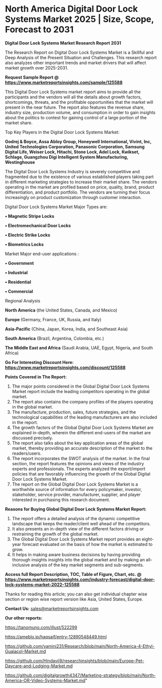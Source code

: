 # North America Digital Door Lock Systems Market 2025 | Size, Scope, Forecast to 2031

<strong>Digital Door Lock Systems Market Research Report 2031</strong>

The Research Report on Digital Door Lock Systems Market is a Skillful and Deep Analysis of the Present Situation and Challenges. This research report also analyzes other important trends and market drivers that will affect market growth over 2025-2031.

<strong>Request Sample Report @ <a href=https://www.marketreportsinsights.com/sample/125588>https://www.marketreportsinsights.com/sample/125588</a></strong>

This Digital Door Lock Systems market report aims to provide all the participants and the vendors will all the details about growth factors, shortcomings, threats, and the profitable opportunities that the market will present in the near future. The report also features the revenue share, industry size, production volume, and consumption in order to gain insights about the politics to contest for gaining control of a large portion of the market share.

Top Key Players in the Digital Door Lock Systems Market:

<strong>Godrej & Boyce, Assa Abloy Group, Honeywell International, Vivint, Inc, United Technologies Corporation, Panasonic Corporation, Samsung Digital Life, Weiser Lock, Hitachi, Stone Lock, Adel Lock, Kwikset, Schlage, Guangzhou Digi Intelligent System Manufacturing, Westinghouse</strong>

The Digital Door Lock Systems Industry is severely competitive and fragmented due to the existence of various established players taking part in different marketing strategies to increase their market share. The vendors operating in the market are profiled based on price, quality, brand, product differentiation, and product portfolio. The vendors are turning their focus increasingly on product customization through customer interaction.

Digital Door Lock Systems Market Major Types are:

<strong>• Magnetic Stripe Locks

• Electromechanical Door Locks

• Electric Strike Locks

• Biometrics Locks</strong>

Market Major end-user applications :

<strong>• Government

• Industrial

• Residential

• Commercial</strong>

Regional Analysis

</u><strong><b>North America</b></strong> (the United States, Canada, and Mexico)

<strong><b>Europe </b></strong>(Germany, France, UK, Russia, and Italy)

<strong><b>Asia-Pacific</b></strong> (China, Japan, Korea, India, and Southeast Asia)

<strong><b>South America</b></strong> (Brazil, Argentina, Colombia, etc.)

<strong><b>The Middle East and Africa</b></strong> (Saudi Arabia, UAE, Egypt, Nigeria, and South Africa)

<strong>Go For Interesting Discount Here: <a href=https://www.marketreportsinsights.com/discount/125588>https://www.marketreportsinsights.com/discount/125588</a></strong>

<strong>Points Covered in The Report:</strong>
<ol>
  <li>The major points considered in the Global Digital Door Lock Systems Market report include the leading competitors operating in the global market.</li>
  <li>The report also contains the company profiles of the players operating in the global market.</li>
  <li>The manufacture, production, sales, future strategies, and the technological capabilities of the leading manufacturers are also included in the report.</li>
  <li>The growth factors of the Global Digital Door Lock Systems Market are explained in-depth, wherein the different end-users of the market are discussed precisely.</li>
  <li>The report also talks about the key application areas of the global market, thereby providing an accurate description of the market to the readers/users.</li>
  <li>The report incorporates the SWOT analysis of the market. In the final section, the report features the opinions and views of the industry experts and professionals. The experts analyzed the export/import policies that are favorably influencing the growth of the Global Digital Door Lock Systems Market.</li>
  <li>The report on the Global Digital Door Lock Systems Market is a worthwhile source of information for every policymaker, investor, stakeholder, service provider, manufacturer, supplier, and player interested in purchasing this research document.</li>
</ol>
<strong>Reasons for Buying Global Digital Door Lock Systems Market Report:</strong>

<ol>
  <li>The report offers a detailed analysis of the dynamic competitive landscape that keeps the reader/client well ahead of the competitors.</li>
  <li>It also presents an in-depth view of the different factors driving or restraining the growth of the global market.</li>
  <li>The Global Digital Door Lock Systems Market report provides an eight-year forecast evaluated on the basis of how the market is estimated to grow.</li>
  <li>It helps in making aware business decisions by having providing thorough insights insights into the global market and by making an all-inclusive analysis of the key market segments and sub-segments.</li>
</ol>
<strong>Access full Report Description, TOC, Table of Figure, Chart, etc. @ <a href=https://www.marketreportsinsights.com/industry-forecast/digital-door-lock-systems-market-2022-125588>https://www.marketreportsinsights.com/industry-forecast/digital-door-lock-systems-market-2022-125588</a></strong>


Thanks for reading this article; you can also get individual chapter wise section or region wise report version like Asia, United States, Europe.

<strong>Contact Us:</strong>
sales@marketreportsinsights.com

<strong>Our other reports:</strong>

<a href=https://tanomuno.com/illust/522299>https://tanomuno.com/illust/522299</a>

<a href=https://ameblo.jp/haqsaif/entry-12890548449.html>https://ameblo.jp/haqsaif/entry-12890548449.html</a>

<a href=https://github.com/yamini231/Research/blob/main/North-America-4-Ethyl-Guaiacol-Market.md>https://github.com/yamini231/Research/blob/main/North-America-4-Ethyl-Guaiacol-Market.md</a>

<a href=https://github.com/Hindavii9/researchinsights/blob/main/Europe-Pet-Daycare-and-Lodging-Market.md>https://github.com/Hindavii9/researchinsights/blob/main/Europe-Pet-Daycare-and-Lodging-Market.md</a>

<a href=https://github.com/digitalgrowth4347/Marketing-strategy/blob/main/North-America-OR-Video-Systems-Market.md>https://github.com/digitalgrowth4347/Marketing-strategy/blob/main/North-America-OR-Video-Systems-Market.md</a>"
